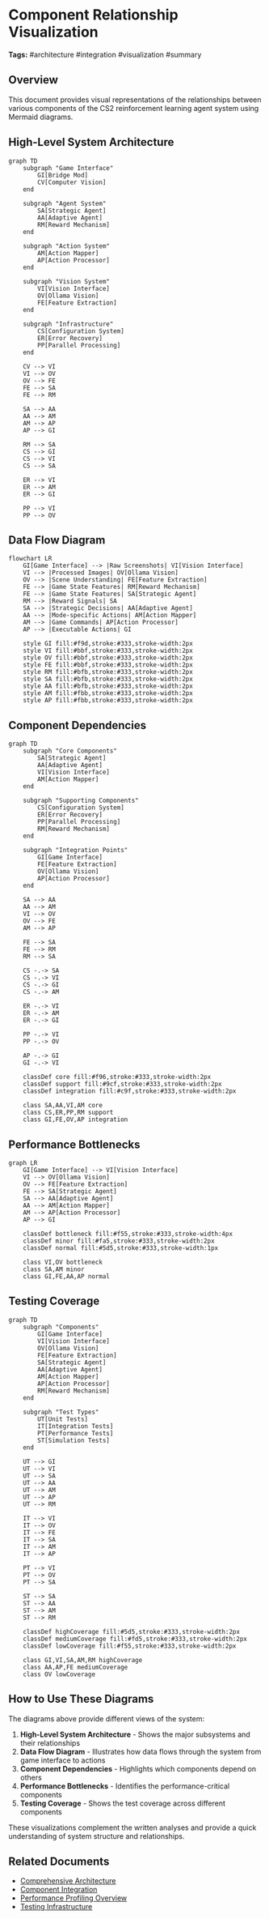 # Component Relationship Visualization

**Tags:** #architecture #integration #visualization #summary

## Overview
This document provides visual representations of the relationships between various components of the CS2 reinforcement learning agent system using Mermaid diagrams.

## High-Level System Architecture

```mermaid
graph TD
    subgraph "Game Interface"
        GI[Bridge Mod]
        CV[Computer Vision]
    end
    
    subgraph "Agent System"
        SA[Strategic Agent]
        AA[Adaptive Agent]
        RM[Reward Mechanism]
    end
    
    subgraph "Action System"
        AM[Action Mapper]
        AP[Action Processor]
    end
    
    subgraph "Vision System"
        VI[Vision Interface]
        OV[Ollama Vision]
        FE[Feature Extraction]
    end
    
    subgraph "Infrastructure"
        CS[Configuration System]
        ER[Error Recovery]
        PP[Parallel Processing]
    end

    CV --> VI
    VI --> OV
    OV --> FE
    FE --> SA
    FE --> RM
    
    SA --> AA
    AA --> AM
    AM --> AP
    AP --> GI

    RM --> SA
    CS --> GI
    CS --> VI
    CS --> SA
    
    ER --> VI
    ER --> AM
    ER --> GI
    
    PP --> VI
    PP --> OV
```

## Data Flow Diagram

```mermaid
flowchart LR
    GI[Game Interface] --> |Raw Screenshots| VI[Vision Interface]
    VI --> |Processed Images| OV[Ollama Vision]
    OV --> |Scene Understanding| FE[Feature Extraction]
    FE --> |Game State Features| RM[Reward Mechanism]
    FE --> |Game State Features| SA[Strategic Agent]
    RM --> |Reward Signals| SA
    SA --> |Strategic Decisions| AA[Adaptive Agent]
    AA --> |Mode-specific Actions| AM[Action Mapper]
    AM --> |Game Commands| AP[Action Processor]
    AP --> |Executable Actions| GI
    
    style GI fill:#f9d,stroke:#333,stroke-width:2px
    style VI fill:#bbf,stroke:#333,stroke-width:2px
    style OV fill:#bbf,stroke:#333,stroke-width:2px
    style FE fill:#bbf,stroke:#333,stroke-width:2px
    style RM fill:#bfb,stroke:#333,stroke-width:2px
    style SA fill:#bfb,stroke:#333,stroke-width:2px
    style AA fill:#bfb,stroke:#333,stroke-width:2px
    style AM fill:#fbb,stroke:#333,stroke-width:2px
    style AP fill:#fbb,stroke:#333,stroke-width:2px
```

## Component Dependencies

```mermaid
graph TD
    subgraph "Core Components"
        SA[Strategic Agent]
        AA[Adaptive Agent]
        VI[Vision Interface]
        AM[Action Mapper]
    end
    
    subgraph "Supporting Components"
        CS[Configuration System]
        ER[Error Recovery]
        PP[Parallel Processing]
        RM[Reward Mechanism]
    end
    
    subgraph "Integration Points"
        GI[Game Interface]
        FE[Feature Extraction]
        OV[Ollama Vision]
        AP[Action Processor]
    end
    
    SA --> AA
    AA --> AM
    VI --> OV
    OV --> FE
    AM --> AP
    
    FE --> SA
    FE --> RM
    RM --> SA
    
    CS -.-> SA
    CS -.-> VI
    CS -.-> GI
    CS -.-> AM
    
    ER -.-> VI
    ER -.-> AM
    ER -.-> GI
    
    PP -.-> VI
    PP -.-> OV
    
    AP -.-> GI
    GI -.-> VI
    
    classDef core fill:#f96,stroke:#333,stroke-width:2px
    classDef support fill:#9cf,stroke:#333,stroke-width:2px
    classDef integration fill:#c9f,stroke:#333,stroke-width:2px
    
    class SA,AA,VI,AM core
    class CS,ER,PP,RM support
    class GI,FE,OV,AP integration
```

## Performance Bottlenecks

```mermaid
graph LR
    GI[Game Interface] --> VI[Vision Interface]
    VI --> OV[Ollama Vision]
    OV --> FE[Feature Extraction]
    FE --> SA[Strategic Agent]
    SA --> AA[Adaptive Agent]
    AA --> AM[Action Mapper]
    AM --> AP[Action Processor]
    AP --> GI
    
    classDef bottleneck fill:#f55,stroke:#333,stroke-width:4px
    classDef minor fill:#fa5,stroke:#333,stroke-width:2px
    classDef normal fill:#5d5,stroke:#333,stroke-width:1px
    
    class VI,OV bottleneck
    class SA,AM minor
    class GI,FE,AA,AP normal
```

## Testing Coverage

```mermaid
graph TD
    subgraph "Components"
        GI[Game Interface]
        VI[Vision Interface]
        OV[Ollama Vision]
        FE[Feature Extraction]
        SA[Strategic Agent]
        AA[Adaptive Agent]
        AM[Action Mapper]
        AP[Action Processor]
        RM[Reward Mechanism]
    end
    
    subgraph "Test Types"
        UT[Unit Tests]
        IT[Integration Tests]
        PT[Performance Tests]
        ST[Simulation Tests]
    end
    
    UT --> GI
    UT --> VI
    UT --> SA
    UT --> AA
    UT --> AM
    UT --> AP
    UT --> RM
    
    IT --> VI
    IT --> OV
    IT --> FE
    IT --> SA
    IT --> AM
    IT --> AP
    
    PT --> VI
    PT --> OV
    PT --> SA
    
    ST --> SA
    ST --> AA
    ST --> AM
    ST --> RM
    
    classDef highCoverage fill:#5d5,stroke:#333,stroke-width:2px
    classDef mediumCoverage fill:#fd5,stroke:#333,stroke-width:2px
    classDef lowCoverage fill:#f55,stroke:#333,stroke-width:2px
    
    class GI,VI,SA,AM,RM highCoverage
    class AA,AP,FE mediumCoverage
    class OV lowCoverage
```

## How to Use These Diagrams

The diagrams above provide different views of the system:

1. **High-Level System Architecture** - Shows the major subsystems and their relationships
2. **Data Flow Diagram** - Illustrates how data flows through the system from game interface to actions
3. **Component Dependencies** - Highlights which components depend on others
4. **Performance Bottlenecks** - Identifies the performance-critical components
5. **Testing Coverage** - Shows the test coverage across different components

These visualizations complement the written analyses and provide a quick understanding of system structure and relationships.

## Related Documents
- [Comprehensive Architecture](../architecture/comprehensive_architecture.md)
- [Component Integration](../architecture/component_integration.md)
- [Performance Profiling Overview](../performance/performance_profiling.md)
- [Testing Infrastructure](../testing/testing_infrastructure.md) 